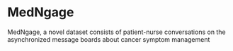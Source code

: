 # MedNgage
MedNgage, a novel dataset consists of patient-nurse conversations on the asynchronized message boards about cancer symptom management 
